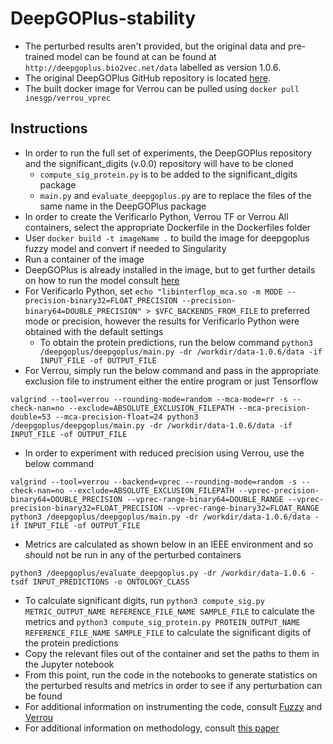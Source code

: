 # DeepGOPlus-stability

* The perturbed results aren't provided, but the original data and pre-trained model can be found at can be found at ```http://deepgoplus.bio2vec.net/data``` labelled as version 1.0.6.
* The original DeepGOPlus GitHub repository is located [here](https://github.com/bio-ontology-research-group/deepgoplus).
* The built docker image for Verrou can be pulled using ```docker pull inesgp/verrou_vprec```


## Instructions
* In order to run the full set of experiments, the DeepGOPlus repository and the significant_digits (v.0.0) repository will have to be cloned
	* ```compute_sig_protein.py``` is to be added to the significant_digits package
	* ```main.py``` and ```evaluate_deepgoplus.py``` are to replace the files of the same name in the DeepGOPlus package
* In order to create the Verificarlo Python, Verrou TF or Verrou All  containers, select the appropriate Dockerfile in the Dockerfiles folder
* User ```docker build -t imageName .``` to build the image for deepgoplus fuzzy model and convert if needed to Singularity
* Run a container of the image
* DeepGOPlus is already installed in the image, but to get further details on how to run the model consult [here](https://github.com/bio-ontology-research-group/deepgoplus)
* For Verificarlo Python, set ```echo "libinterflop_mca.so -m MODE --precision-binary32=FLOAT_PRECISION --precision-binary64=DOUBLE_PRECISION" > $VFC_BACKENDS_FROM_FILE``` to preferred mode or precision, however the results for Verificarlo Python were obtained with the default settings 
	* To obtain the protein predictions, run the below command
	```python3 /deepgoplus/deepgoplus/main.py -dr /workdir/data-1.0.6/data -if INPUT_FILE -of OUTPUT_FILE```
* For Verrou, simply run the below command and pass in the appropriate exclusion file to instrument either the entire program or just Tensorflow
```
valgrind --tool=verrou --rounding-mode=random --mca-mode=rr -s --check-nan=no --exclude=ABSOLUTE_EXCLUSION_FILEPATH --mca-precision-double=53 --mca-precision-float=24 python3 /deepgoplus/deepgoplus/main.py -dr /workdir/data-1.0.6/data -if INPUT_FILE -of OUTPUT_FILE
```
* In order to experiment with reduced precision using Verrou, use the below command
```
valgrind --tool=verrou --backend=vprec --rounding-mode=random -s --check-nan=no --exclude=ABSOLUTE_EXCLUSION_FILEPATH --vprec-precision-binary64=DOUBLE_PRECISION --vprec-range-binary64=DOUBLE_RANGE --vprec-precision-binary32=FLOAT_PRECISION --vprec-range-binary32=FLOAT_RANGE python3 /deepgoplus/deepgoplus/main.py -dr /workdir/data-1.0.6/data -if INPUT_FILE -of OUTPUT_FILE
```
* Metrics are calculated as shown below in an IEEE environment and so should not be run in any of the perturbed containers
```
python3 /deepgoplus/evaluate_deepgoplus.py -dr /workdir/data-1.0.6 -tsdf INPUT_PREDICTIONS -o ONTOLOGY_CLASS
```
* To calculate significant digits, run ```python3 compute_sig.py METRIC_OUTPUT_NAME REFERENCE_FILE_NAME SAMPLE_FILE``` to calculate the metrics and ```python3 compute_sig_protein.py PROTEIN_OUTPUT_NAME REFERENCE_FILE_NAME SAMPLE_FILE``` to calculate the significant digits of the protein predictions
* Copy the relevant files out of the container and set the paths to them in the Jupyter notebook
* From this point, run the code in the notebooks to generate statistics on the perturbed results and metrics in order to see if any perturbation can be found
* For additional information on instrumenting the code, consult [Fuzzy](https://github.com/verificarlo/fuzzy) and [Verrou](https://edf-hpc.github.io/verrou/vr-manual.html)
* For additional information on methodology, consult [this paper](https://arxiv.org/abs/2212.06361)

